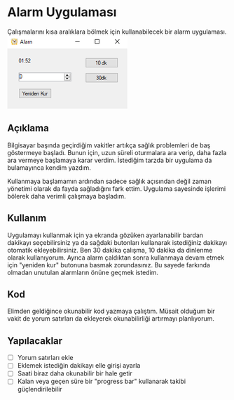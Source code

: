 ﻿# Alarm Uygulaması
Çalışmalarını kısa aralıklara bölmek için kullanabilecek bir alarm uygulaması.
![uygulamanın örnek resimi](/alarm.png)

## Açıklama
Bilgisayar başında geçirdiğim vakitler artıkça sağlık problemleri de baş göstermeye başladı. Bunun için, uzun süreli oturmalara ara verip, daha fazla ara vermeye başlamaya karar verdim. İstediğim tarzda bir uygulama da bulamayınca kendim yazdım. 

Kullanmaya başlamamın ardından sadece sağlık açısından değil zaman yönetimi olarak da fayda sağladığını fark ettim. Uygulama sayesinde işlerimi bölerek daha verimli çalışmaya başladım.

## Kullanım
Uygulamayı kullanmak için ya ekranda gözüken ayarlanabilir bardan dakikayı seçebilirsiniz ya da sağdaki butonları kullanarak istediğiniz dakikayı otomatik ekleyebilirsiniz. Ben 30 dakika çalışma, 10 dakika da dinlenme olarak kullanıyorum. Ayrıca alarm çaldıktan sonra kullanmaya devam etmek için "yeniden kur" butonuna basmak zorundasınız. Bu sayede farkında olmadan unutulan alarmların önüne geçmek istedim.

## Kod
Elimden geldiğince okunabilir kod yazmaya çalıştım. Müsait olduğum bir vakit de yorum satırları da ekleyerek okunabilirliği artırmayı planlıyorum. 

## Yapılacaklar

 - [ ] Yorum satırları ekle
 - [ ] Eklemek istediğin dakikayı elle girişi ayarla
 - [ ] Saati biraz daha okunabilir bir hale getir
 - [ ] Kalan veya geçen süre bir "progress bar" kullanarak takibi güçlendirilebilir
